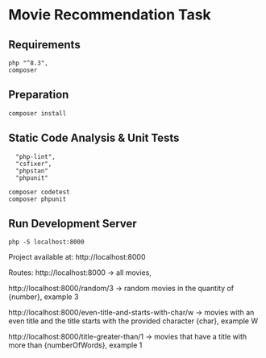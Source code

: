 # Movie Recommendation Task

## Requirements
    php "^8.3",
    composer

## Preparation

```shell
composer install
```

## Static Code Analysis & Unit Tests
      "php-lint",
      "csfixer",
      "phpstan"
      "phpunit"

```shell
composer codetest
composer phpunit
```

## Run Development Server
```shell
php -S localhost:8000
```

Project available at: http://localhost:8000

Routes:
http://localhost:8000 -> all movies,

http://localhost:8000/random/3 -> random movies in the quantity of {number}, example 3

http://localhost:8000/even-title-and-starts-with-char/w -> movies with an even title and the title starts with
the provided character {char}, example W

http://localhost:8000/title-greater-than/1 -> movies that have a title with more than {numberOfWords}, example 1

